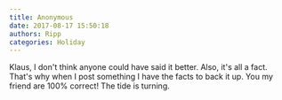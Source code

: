 ```yaml
---
title: Anonymous
date: 2017-08-17 15:50:18
authors: Ripp
categories: Holiday
---
```


 Klaus, I don't think anyone could have said it better. Also, it's all a fact. That's why when I post something I have the facts to back it up. You my friend are 100% correct!  The tide is turning.
